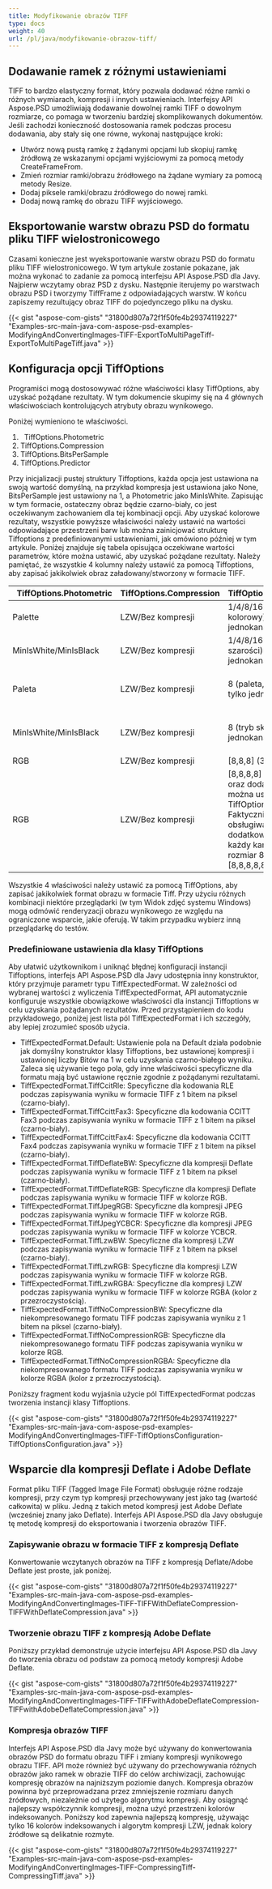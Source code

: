 ```yaml
---
title: Modyfikowanie obrazów TIFF
type: docs
weight: 40
url: /pl/java/modyfikowanie-obrazow-tiff/
---
```


## **Dodawanie ramek z różnymi ustawieniami**
TIFF to bardzo elastyczny format, który pozwala dodawać różne ramki o różnych wymiarach, kompresji i innych ustawieniach. Interfejsy API Aspose.PSD umożliwiają dodawanie dowolnej ramki TIFF o dowolnym rozmiarze, co pomaga w tworzeniu bardziej skomplikowanych dokumentów. Jeśli zachodzi konieczność dostosowania ramek podczas procesu dodawania, aby stały się one równe, wykonaj następujące kroki:

- Utwórz nową pustą ramkę z żądanymi opcjami lub skopiuj ramkę źródłową ze wskazanymi opcjami wyjściowymi za pomocą metody CreateFrameFrom.
- Zmień rozmiar ramki/obrazu źródłowego na żądane wymiary za pomocą metody Resize.
- Dodaj piksele ramki/obrazu źródłowego do nowej ramki.
- Dodaj nową ramkę do obrazu TIFF wyjściowego.

## **Eksportowanie warstw obrazu PSD do formatu pliku TIFF wielostronicowego**
Czasami konieczne jest wyeksportowanie warstw obrazu PSD do formatu pliku TIFF wielostronicowego. W tym artykule zostanie pokazane, jak można wykonać to zadanie za pomocą interfejsu API Aspose.PSD dla Javy. Najpierw wczytamy obraz PSD z dysku. Następnie iterujemy po warstwach obrazu PSD i tworzymy TiffFrame z odpowiadających warstw. W końcu zapiszemy rezultujący obraz TIFF do pojedynczego pliku na dysku.



{{< gist "aspose-com-gists" "31800d807a72f1f50fe4b29374119227" "Examples-src-main-java-com-aspose-psd-examples-ModifyingAndConvertingImages-TIFF-ExportToMultiPageTiff-ExportToMultiPageTiff.java" >}}
## **Konfiguracja opcji TiffOptions**


Programiści mogą dostosowywać różne właściwości klasy TiffOptions, aby uzyskać pożądane rezultaty. W tym dokumencie skupimy się na 4 głównych właściwościach kontrolujących atrybuty obrazu wynikowego.

Poniżej wymieniono te właściwości.

1. ` `TiffOptions.Photometric
1. TiffOptions.Compression
1. TiffOptions.BitsPerSample
1. TiffOptions.Predictor

Przy inicjalizacji pustej struktury Tiffoptions, każda opcja jest ustawiona na swoją wartość domyślną, na przykład kompresja jest ustawiona jako None, BitsPerSample jest ustawiony na 1, a Photometric jako MinIsWhite. Zapisując w tym formacie, ostateczny obraz będzie czarno-biały, co jest oczekiwanym zachowaniem dla tej kombinacji opcji. Aby uzyskać kolorowe rezultaty, wszystkie powyższe właściwości należy ustawić na wartości odpowiadające przestrzeni barw lub można zainicjować strukturę Tiffoptions z predefiniowanymi ustawieniami, jak omówiono później w tym artykule. Poniżej znajduje się tabela opisująca oczekiwane wartości parametrów, które można ustawić, aby uzyskać pożądane rezultaty. Należy pamiętać, że wszystkie 4 kolumny należy ustawić za pomocą Tiffoptions, aby zapisać jakikolwiek obraz załadowany/stworzony w formacie TIFF.

|` `**TiffOptions.Photometric**|**TiffOptions.Compression**|**TiffOptions.BitsPerSample**|**TiffOptions.Predictor**|
| :- | :- | :- | :- |
|Palette|LZW/Bez kompresji|1/4/8/16 (paleta, tryb kolorowy) tylko jednokanałowe|Brak|
|MinIsWhite/MinIsBlack|LZW/Bez kompresji|1/4/8/16 (tryb skali szarości) tylko jednokanałowe|Brak|
|Paleta|LZW/Bez kompresji|8 (paleta, tryb kolorowy) tylko jednokanałowe|Poziomy (większa kompresja osiągana dla LZW tych samych wzorców)|
|MinIsWhite/MinIsBlack|LZW/Bez kompresji|8 (tryb skali szarości) tylko jednokanałowe|Poziomy (większa kompresja osiągana dla LZW tych samych wzorców)|
|RGB|LZW/Bez kompresji|[8,8,8] (3 kanały RGB)|Brak/Poziomy|
|RGB|LZW/Bez kompresji|[8,8,8,8] (3 kanały RGB oraz dodatkowy kanał alfa można ustawić za pomocą TiffOptions.AlphaStorage) Faktycznie można obsługiwać dowolną liczbę dodatkowych kanałów, ale każdy kanał musi mieć rozmiar 8 bitów, tak jak [8,8,8,8,8,8]|Brak/Poziomy|
Wszystkie 4 właściwości należy ustawić za pomocą TiffOptions, aby zapisać jakikolwiek format obrazu w formacie Tiff. Przy użyciu różnych kombinacji niektóre przeglądarki (w tym Widok zdjęć systemu Windows) mogą odmówić renderyzacji obrazu wynikowego ze względu na ograniczone wsparcie, jakie oferują. W takim przypadku wybierz inną przeglądarkę do testów.
### **Predefiniowane ustawienia dla klasy TiffOptions**
Aby ułatwić użytkownikom i uniknąć błędnej konfiguracji instancji Tiffoptions, interfejs API Aspose.PSD dla Javy udostępnia inny konstruktor, który przyjmuje parametr typu TiffExpectedFormat. W zależności od wybranej wartości z wyliczenia TiffExpectedFormat, API automatycznie konfiguruje wszystkie obowiązkowe właściwości dla instancji Tiffoptions w celu uzyskania pożądanych rezultatów. Przed przystąpieniem do kodu przykładowego, poniżej jest lista pól TiffExpectedFormat i ich szczegóły, aby lepiej zrozumieć sposób użycia.



- TiffExpectedFormat.Default: Ustawienie pola na Default działa podobnie jak domyślny konstruktor klasy Tiffoptions, bez ustawionej kompresji i ustawionej liczby Bitów na 1 w celu uzyskania czarno-białego wyniku. Zaleca się używanie tego pola, gdy inne właściwości specyficzne dla formatu mają być ustawione ręcznie zgodnie z pożądanymi rezultatami.
- TiffExpectedFormat.TiffCcitRle: Specyficzne dla kodowania RLE podczas zapisywania wyniku w formacie TIFF z 1 bitem na piksel (czarno-biały).
- TiffExpectedFormat.TiffCcittFax3: Specyficzne dla kodowania CCITT Fax3 podczas zapisywania wyniku w formacie TIFF z 1 bitem na piksel (czarno-biały).
- TiffExpectedFormat.TiffCcittFax4: Specyficzne dla kodowania CCITT Fax4 podczas zapisywania wyniku w formacie TIFF z 1 bitem na piksel (czarno-biały).
- TiffExpectedFormat.TiffDeflateBW: Specyficzne dla kompresji Deflate podczas zapisywania wyniku w formacie TIFF z 1 bitem na piksel (czarno-biały).
- TiffExpectedFormat.TiffDeflateRGB: Specyficzne dla kompresji Deflate podczas zapisywania wyniku w formacie TIFF w kolorze RGB.
- TiffExpectedFormat.TiffJpegRGB: Specyficzne dla kompresji JPEG podczas zapisywania wyniku w formacie TIFF w kolorze RGB.
- TiffExpectedFormat.TiffJpegYCBCR: Specyficzne dla kompresji JPEG podczas zapisywania wyniku w formacie TIFF w kolorze YCBCR.
- TiffExpectedFormat.TiffLzwBW: Specyficzne dla kompresji LZW podczas zapisywania wyniku w formacie TIFF z 1 bitem na piksel (czarno-biały).
- TiffExpectedFormat.TiffLzwRGB: Specyficzne dla kompresji LZW podczas zapisywania wyniku w formacie TIFF w kolorze RGB.
- TiffExpectedFormat.TiffLzwRGBA: Specyficzne dla kompresji LZW podczas zapisywania wyniku w formacie TIFF w kolorze RGBA (kolor z przezroczystością).
- TiffExpectedFormat.TiffNoCompressionBW: Specyficzne dla niekompresowanego formatu TIFF podczas zapisywania wyniku z 1 bitem na piksel (czarno-biały).
- TiffExpectedFormat.TiffNoCompressionRGB: Specyficzne dla niekompresowanego formatu TIFF podczas zapisywania wyniku w kolorze RGB.
- TiffExpectedFormat.TiffNoCompressionRGBA: Specyficzne dla niekompresowanego formatu TIFF podczas zapisywania wyniku w kolorze RGBA (kolor z przezroczystością).



Poniższy fragment kodu wyjaśnia użycie pól TiffExpectedFormat podczas tworzenia instancji klasy Tiffoptions.



{{< gist "aspose-com-gists" "31800d807a72f1f50fe4b29374119227" "Examples-src-main-java-com-aspose-psd-examples-ModifyingAndConvertingImages-TIFF-TiffOptionsConfiguration-TiffOptionsConfiguration.java" >}}
## **Wsparcie dla kompresji Deflate i Adobe Deflate**
Format pliku TIFF (Tagged Image File Format) obsługuje różne rodzaje kompresji, przy czym typ kompresji przechowywany jest jako tag (wartość całkowita) w pliku. Jedną z takich metod kompresji jest Adobe Deflate (wcześniej znany jako Deflate). Interfejs API Aspose.PSD dla Javy obsługuje tę metodę kompresji do eksportowania i tworzenia obrazów TIFF.
### **Zapisywanie obrazu w formacie TIFF z kompresją Deflate**
Konwertowanie wczytanych obrazów na TIFF z kompresją Deflate/Adobe Deflate jest proste, jak poniżej.



{{< gist "aspose-com-gists" "31800d807a72f1f50fe4b29374119227" "Examples-src-main-java-com-aspose-psd-examples-ModifyingAndConvertingImages-TIFF-TIFFWithDeflateCompression-TIFFWithDeflateCompression.java" >}}
### **Tworzenie obrazu TIFF z kompresją Adobe Deflate**
Poniższy przykład demonstruje użycie interfejsu API Aspose.PSD dla Javy do tworzenia obrazu od podstaw za pomocą metody kompresji Adobe Deflate.



{{< gist "aspose-com-gists" "31800d807a72f1f50fe4b29374119227" "Examples-src-main-java-com-aspose-psd-examples-ModifyingAndConvertingImages-TIFF-TIFFwithAdobeDeflateCompression-TIFFwithAdobeDeflateCompression.java" >}}
### **Kompresja obrazów TIFF**
Interfejs API Aspose.PSD dla Javy może być używany do konwertowania obrazów PSD do formatu obrazu TIFF i zmiany kompresji wynikowego obrazu TIFF. API może również być używany do przechowywania różnych obrazów jako ramek w obrazie TIFF do celów archiwizacji, zachowując kompresję obrazów na najniższym poziomie danych. Kompresja obrazów powinna być przeprowadzana przez zmniejszenie rozmiaru danych źródłowych, niezależnie od użytego algorytmu kompresji. Aby osiągnąć najlepszy współczynnik kompresji, można użyć przestrzeni kolorów indeksowanych. Poniższy kod zapewnia najlepszą kompresję, używając tylko 16 kolorów indeksowanych i algorytm kompresji LZW, jednak kolory źródłowe są delikatnie rozmyte.



{{< gist "aspose-com-gists" "31800d807a72f1f50fe4b29374119227" "Examples-src-main-java-com-aspose-psd-examples-ModifyingAndConvertingImages-TIFF-CompressingTiff-CompressingTiff.java" >}}
